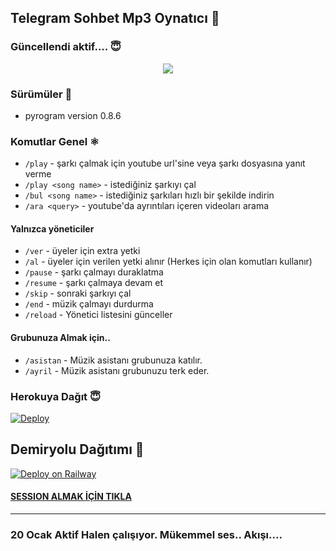 <h2 align="centre">Telegram Sohbet Mp3 Oynatıcı 🎵</h2>

### Güncellendi aktif.... 😇
<p align="center">
  <img src="https://telegra.ph/file/a4fa687ed647cfef52402.jpg">
</p> 

<h3>Sürümüler 📮</h3>

- pyrogram version 0.8.6

### Komutlar Genel ⚛️
- `/play` - şarkı çalmak için youtube url'sine veya şarkı dosyasına yanıt verme
- `/play <song name>` - istediğiniz şarkıyı çal
- `/bul <song name>` - istediğiniz şarkıları hızlı bir şekilde indirin 
- `/ara <query>` - youtube'da ayrıntıları içeren videoları arama

#### Yalnızca yöneticiler 
- `/ver` - üyeler için extra yetki 
- `/al` - üyeler için verilen yetki alınır (Herkes için olan komutları kullanır) 
- `/pause` - şarkı çalmayı duraklatma 
- `/resume` - şarkı çalmaya devam et 
- `/skip` - sonraki şarkıyı çal 
- `/end` - müzik çalmayı durdurma
- `/reload` - Yönetici listesini günceller
#### Grubunuza Almak için.. 
- `/asistan` - Müzik asistanı  grubunuza katılır. 
- `/ayril` - Müzik asistanı grubunuzu terk eder. 

### Herokuya Dağıt 😇</h4>
[![Deploy](https://www.herokucdn.com/deploy/button.svg)](https://heroku.com/deploy?template=https://github.com/Mehmetbaba55/EfsaneMusicVaves)

## Demiryolu Dağıtımı 🚄
[![Deploy on Railway](https://railway.app/button.svg)](https://railway.app/new/template?template=https%3A%2F%2Fgithub.com%2FMehmetbaba55%2FEfsaneMusicVaves+&plugins=postgresql&envs=SESSION_NAME%2CBOT_TOKEN%2CAPI_ID%2CAPI_HASH%2CSUDO_USERS%2CDURATION_LIMIT&SESSION_NAMEDesc=Pyrogram+oturum+dizesi&BOT_TOKENDesc=%40botfather+dan+Ald%C4%B1%C4%9F%C4%B1n%C4%B1z+tokeni+yaz%C4%B1n.+&API_IDDesc=my.telegram.org+den+al%C4%B1nan+kodu+yaz%C4%B1n.+&API_HASHDesc=my.telegram.org+al%C4%B1nan+hash+kodunu+yaz%C4%B1n.+&SUDO_USERSDesc=Kullan%C4%B1c%C4%B1+id+sini+Roseden+id+yaz%C4%B1p+al%C4%B1n%C4%B1z.+&DURATION_LIMITDesc=En+fazla+60+veya+45+falan+yaz%C4%B1n%C4%B1z.+)

#### [SESSION ALMAK İÇİN TIKLA](https://t.me/Sitringsison_bot)
---------------------- 
### 20 Ocak Aktif Halen çalışıyor. Mükemmel ses.. Akışı.... 
